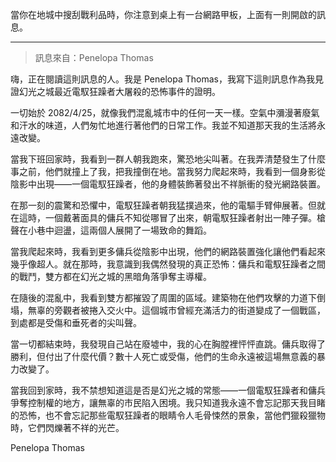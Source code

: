 當你在地城中搜刮戰利品時，你注意到桌上有一台網路甲板，上面有一則開啟的訊息。

---

> 訊息來自：Penelopa Thomas

嗨，正在閱讀這則訊息的人。我是 Penelopa Thomas，我寫下這則訊息作為我見證幻光之城最近電馭狂躁者大屠殺的恐怖事件的證明。

一切始於 2082/4/25，就像我們混亂城市中的任何一天一樣。空氣中瀰漫著廢氣和汗水的味道，人們匆忙地進行著他們的日常工作。我並不知道那天我的生活將永遠改變。

當我下班回家時，我看到一群人朝我跑來，驚恐地尖叫著。在我弄清楚發生了什麼事之前，他們就撞上了我，把我撞倒在地。當我努力爬起來時，我看到一個身影從陰影中出現——一個電馭狂躁者，他的身體裝飾著發出不祥脈衝的發光網路裝置。

在那一刻的震驚和恐懼中，電馭狂躁者朝我猛撲過來，他的電驅手臂伸展著。但就在這時，一個戴著面具的傭兵不知從哪冒了出來，朝電馭狂躁者射出一陣子彈。槍聲在小巷中迴盪，這兩個人展開了一場致命的舞蹈。

當我爬起來時，我看到更多傭兵從陰影中出現，他們的網路裝置強化讓他們看起來幾乎像超人。就在那時，我意識到我偶然發現的真正恐怖：傭兵和電馭狂躁者之間的戰鬥，雙方都在幻光之城的黑暗角落爭奪主導權。

在隨後的混亂中，我看到雙方都摧毀了周圍的區域。建築物在他們攻擊的力道下倒塌，無辜的旁觀者被捲入交火中。這個城市曾經充滿活力的街道變成了一個戰區，到處都是受傷和垂死者的尖叫聲。

當一切都結束時，我發現自己站在廢墟中，我的心在胸膛裡怦怦直跳。傭兵取得了勝利，但付出了什麼代價？數十人死亡或受傷，他們的生命永遠被這場無意義的暴力改變了。

當我回到家時，我不禁想知道這是否是幻光之城的常態——一個電馭狂躁者和傭兵爭奪控制權的地方，讓無辜的市民陷入困境。我只知道我永遠不會忘記那天我目睹的恐怖，也不會忘記那些電馭狂躁者的眼睛令人毛骨悚然的景象，當他們獵殺獵物時，它們閃爍著不祥的光芒。

Penelopa Thomas
